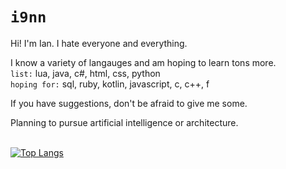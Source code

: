 # `i9nn`

Hi! I'm Ian. I hate everyone and everything.

I know a variety of langauges and am hoping to learn tons more. 
<br>`list:` lua, java, c#, html, css, python
<br>`hoping for:` sql, ruby, kotlin, javascript, c, c++, f

If you have suggestions, don't be afraid to give me some. 

Planning to pursue artificial intelligence or architecture. 

<br>[![Top Langs](https://github-readme-stats.vercel.app/api/top-langs/?username=i9nn&theme=prussian&layout=compact&hide=cmake,swift,kotlin,objective-c,Vim+script,powershell,html&langs_count=10)](https://github.com/anuraghazra/github-readme-stats)
